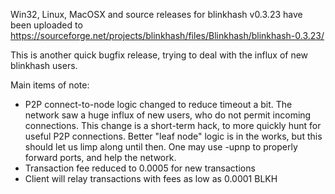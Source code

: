 Win32, Linux, MacOSX and source releases for blinkhash v0.3.23 have been uploaded to
https://sourceforge.net/projects/blinkhash/files/Blinkhash/blinkhash-0.3.23/

This is another quick bugfix release, trying to deal with the influx of new blinkhash users.

Main items of note:

* P2P connect-to-node logic changed to reduce timeout a bit.  The network saw a huge influx of new users, who do not permit incoming connections.  This change is a short-term hack, to more quickly hunt for useful P2P connections.  Better "leaf node" logic is in the works, but this should let us limp along until then.  One may use -upnp to properly forward ports, and help the network.
* Transaction fee reduced to 0.0005 for new transactions
* Client will relay transactions with fees as low as 0.0001 BLKH
